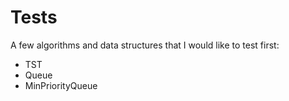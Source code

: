 # Tests

A few algorithms and data structures that I would like to test first:

- TST
- Queue
- MinPriorityQueue